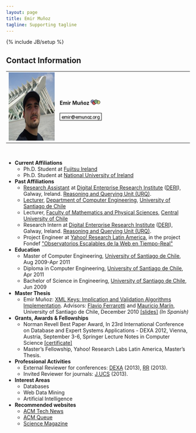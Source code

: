 ```yaml
---
layout: page
title: Emir Muñoz
tagline: Supporting tagline
---
```

{% include JB/setup %}

## Contact Information

<table>
<tr>
	<td style="text-align:center;width:350px;height:190px">
		<img alt="My photo" width="200" height="187" src="./images/DSC02506-3.JPG">
	</td>
	<td style="width:890px;height:190px">
		<h4>
		<span property="foaf:title"></span>
		<span property="foaf:givenname">Emir</span>
		<span property="foaf:familyName">Muñoz</span>
		<a target="_self" href="http://www.deri.ie/fileadmin/scripts/foaf.php?id=719"><img width="26" border="0" height="14" title="FOAF file of: Emir Muñoz" alt="FOAF file of: Emir Muñoz" src="./images/foaf.gif"></a>
		<br>
		</h4>
		<div style="display:block;text-align:left">
			<a href="mailto:emir at emunoz dot org"><img alt="email" src="./images/mail.png"></a>
		</div>
	</td>
</tr>
</table>
<br>
<ul>
	<li><b>Current Affiliations</b>
	<ul>
		<li>Ph.D. Student at <a target="_blank" href="http://www.fujitsu.com/ie/">Fujitsu Ireland</a></li>
		<li>Ph.D. Student at <a target="_blank" href="http://www.nuigalway.ie/">National University of  Ireland</a></li>
	</ul>
	</li>
	<li><b>Past Affiliations</b>
	<ul>
		<li><a target="_blank" href="http://www.deri.ie/about/team/member/emir_munoz">Research Assistant</a> at <a target="_blank" href="http://www.deri.ie/">Digital Enterprise Research Institute</a> (<a target="_blank" href="http://www.deri.ie/">DERI</a>), Galway, Ireland. <a target="_blank" href="http://urq.deri.ie/">Reasoning and Querying Unit (URQ)</a>.</li>
		<li><a target="_blank" href="http://www.informatica.usach.cl/capital-humano/academicos/profesores-por-hora">Lecturer</a>, <a target="_blank" href="http://www.informatica.usach.cl/">Department of Computer Engineering</a>, <a target="_blank" href="http://www.usach.cl/portada.php">University of Santiago de Chile</a></li>
		<li>Lecturer, <a target="_blank" href="http://ucentral.cl/prontus_ucentral2012/site/edic/base/port/fcfm.html">Faculty of Mathematics and Physical Sciences</a>, <a target="_blank" href="http://www.ucentral.cl/prontus_ucentral/site/edic/base/port/inicio.html">Central University of Chile</a></li>
		<li>Research Intern at <a target="_blank" href="http://www.deri.ie/">Digital Enterprise Research Institute</a> (<a target="_blank" href="http://www.deri.ie/">DERI</a>), Galway, Ireland. <a target="_blank" href="http://urq.deri.ie/">Reasoning and Querying Unit (URQ)</a>.</li>
		<li>Project Engineer at <a target="_blank" href="http://labs.yahoo.com/Yahoo_Labs_Santiago">Yahoo! Research Latin America</a>, in the project Fondef <a target="_blank" href="http://www.informatica.usach.cl/noticias/1727">"Observatorios Escalables de la Web en Tiempo-Real"</a></li>
	</ul>
	</li>
	<li><b>Education</b>
	<ul>
		<li>Master of Computer Engineering, <a target="_blank" href="http://www.informatica.usach.cl/">University of Santiago de Chile</a>, Aug 2009-Apr 2011</li>
		<li>Diploma in Computer Engineering, <a target="_blank" href="http://www.informatica.usach.cl/">University of Santiago de Chile</a>, Apr 2011</li>
		<li>Bachelor of Science in Engineering, <a target="_blank" href="http://www.informatica.usach.cl/">University of Santiago de Chile</a>, Jun 2009</li>
	</ul>
	</li>
	<li><b>Master Thesis</b>
	<ul>
		<li>Emir Muñoz: <a target="_blank" href="publications/files/master-thesis-2011.pdf">XML Keys: Implication and Validation Algorithms Implementation</a>. Advisors: <a target="_blank" href="http://www.victoria.ac.nz/sim/staff/flavio-ferrarotti.aspx">Flavio Ferrarotti</a> and <a target="_blank" href="http://www.dcc.uchile.cl/%7Emmarin/">Mauricio Marín</a>, University of Santiago de Chile, December 2010 <a href="publications/files/master-thesis-2011-slides.pdf">[slides]</a> <i>(In Spanish)</i></li>
	</ul>
	</li>
	<li><b>Grants, Awards &amp; Fellowships</b>
	<ul>
		<li>Norman Revell Best Paper Award, In 23rd International Conference on Database and Expert Systems Applications - DEXA 2012, Vienna, Austria, September 3-6, Springer Lecture Notes in Computer Science <a href="publications/files/BPA-DEXA2012.pdf">[certificate]</a></li>
		<li>Master&rsquo;s Fellowship, Yahoo! Research Labs Latin America, Master&rsquo;s Thesis.</li>
	</ul>
	</li>
	<li><b>Professional Activities</b>
	<ul>
		<li>External Reviewer for conferences: <a href="http://www.dexa.org/" target="_blank">DEXA</a> (2013), <a href="http://rr2013.uni-mannheim.de/" target="_blank">RR</a> (2013).</li>
		<li>Invited Reviewer for journals: <a href="http://www.jucs.org/" target="_blank">J.UCS</a> (2013).</li>
	</ul>
	</li>
	<li><b>Interest Areas</b>
	<ul>
		<li>Databases</li>
		<li>Web Data Mining</li>
		<li>Artificial Intelligence</li>
	</ul>
	</li>
	<li><b>Recommended websites</b>
	<ul>
		<li><a target="_blank" href="http://technews.acm.org/">ACM Tech News </a></li>
		<li><a target="_blank" href="http://www.acmqueue.com/">ACM Queue </a><a href="http://www.sciencemag.org/magazine.dtl"> </a></li>
		<li><a target="_blank" href="http://www.sciencemag.org/magazine.dtl">Science Magazine</a></li>
	</ul>
	</li>
</ul>

